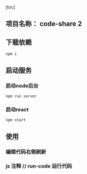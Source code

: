 [toc]
## 项目名称： code-share 2

## 下载依赖

```
npm i
```

## 启动服务
### 启动node后台
```
npm run server
```
### 启动react
```
npm start
```

## 使用

### 编辑代码右侧刷新

### js 注释 // run-code 运行代码
